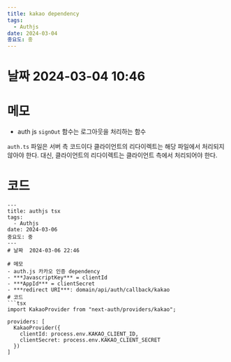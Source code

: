 ```yaml
---
title: kakao dependency
tags:
  - Authjs
date: 2024-03-04
중요도: 중
---
```

# 날짜  2024-03-04 10:46

# 메모
- auth js `signOut` 함수는 로그아웃을 처리하는 함수

`auth.ts` 파일은 서버 측 코드이다 클라이언트의 리다이렉트는 해당 파일에서 처리되지 않아야 한다. 대신, 클라이언트의 리다이렉트는 클라이언트 측에서 처리되어야 한다.
# 코드
```tsx
---
title: authjs tsx
tags:
  - Authjs
date: 2024-03-06
중요도: 중
---
# 날짜  2024-03-06 22:46

# 메모
- auth.js 카카오 인증 dependency
- ***JavascriptKey*** = clientId
- ***AppId*** = clientSecret
- ***redirect URI***: domain/api/auth/callback/kakao
# 코드
```tsx
import KakaoProvider from "next-auth/providers/kakao";

providers: [
  KakaoProvider({
    clientId: process.env.KAKAO_CLIENT_ID,
    clientSecret: process.env.KAKAO_CLIENT_SECRET
  })
]
```
